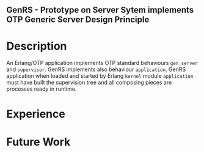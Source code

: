 ## GenRS - Prototype on Server Sytem implements OTP Generic Server Design Principle

# Description

An Erlang/OTP application implements OTP standard behaviours `gen_server` and `supervisor`. GenRS implements also behaviour `application`. GenRS application when loaded and started by Erlang `kernel` module `application` must have built the supervision tree and all composing pieces are processes ready in runtime.

# Experience

# Future Work